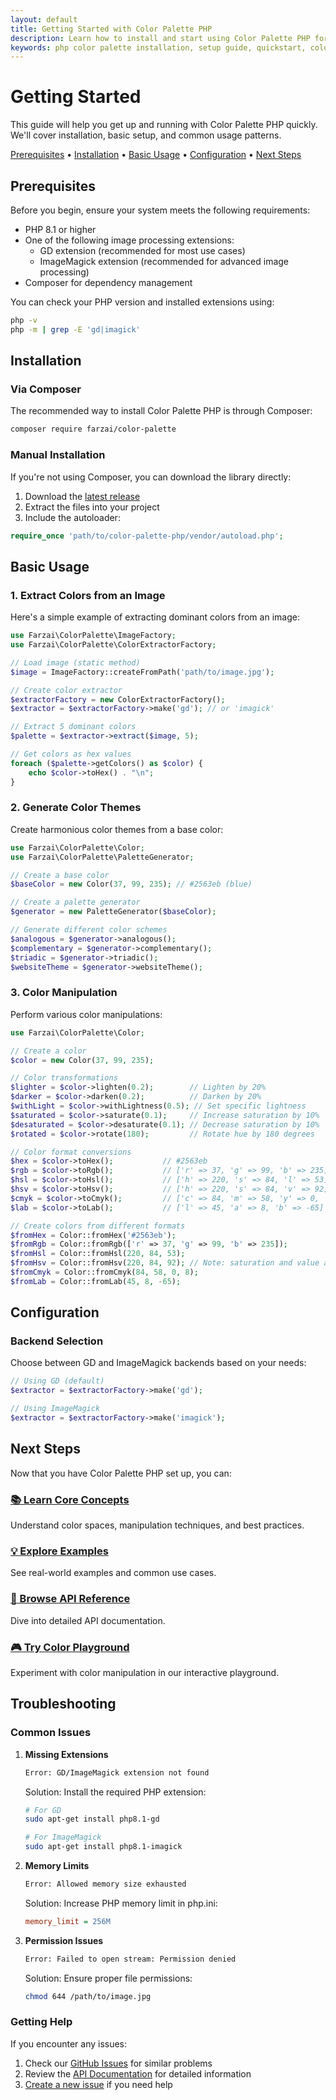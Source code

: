 ```yaml
---
layout: default
title: Getting Started with Color Palette PHP
description: Learn how to install and start using Color Palette PHP for image color extraction and manipulation
keywords: php color palette installation, setup guide, quickstart, color extraction tutorial
---
```


# Getting Started

This guide will help you get up and running with Color Palette PHP quickly. We'll cover installation, basic setup, and common usage patterns.

<div class="quick-links">
  <a href="#prerequisites">Prerequisites</a> •
  <a href="#installation">Installation</a> •
  <a href="#basic-usage">Basic Usage</a> •
  <a href="#configuration">Configuration</a> •
  <a href="#next-steps">Next Steps</a>
</div>

## Prerequisites

Before you begin, ensure your system meets the following requirements:

- PHP 8.1 or higher
- One of the following image processing extensions:
  - GD extension (recommended for most use cases)
  - ImageMagick extension (recommended for advanced image processing)
- Composer for dependency management

You can check your PHP version and installed extensions using:

```bash
php -v
php -m | grep -E 'gd|imagick'
```

## Installation

### Via Composer

The recommended way to install Color Palette PHP is through Composer:

```bash
composer require farzai/color-palette
```

### Manual Installation

If you're not using Composer, you can download the library directly:

1. Download the [latest release](https://github.com/parsilver/color-palette-php/releases)
2. Extract the files into your project
3. Include the autoloader:

```php
require_once 'path/to/color-palette-php/vendor/autoload.php';
```

## Basic Usage

### 1. Extract Colors from an Image

Here's a simple example of extracting dominant colors from an image:

```php
use Farzai\ColorPalette\ImageFactory;
use Farzai\ColorPalette\ColorExtractorFactory;

// Load image (static method)
$image = ImageFactory::createFromPath('path/to/image.jpg');

// Create color extractor
$extractorFactory = new ColorExtractorFactory();
$extractor = $extractorFactory->make('gd'); // or 'imagick'

// Extract 5 dominant colors
$palette = $extractor->extract($image, 5);

// Get colors as hex values
foreach ($palette->getColors() as $color) {
    echo $color->toHex() . "\n";
}
```

### 2. Generate Color Themes

Create harmonious color themes from a base color:

```php
use Farzai\ColorPalette\Color;
use Farzai\ColorPalette\PaletteGenerator;

// Create a base color
$baseColor = new Color(37, 99, 235); // #2563eb (blue)

// Create a palette generator
$generator = new PaletteGenerator($baseColor);

// Generate different color schemes
$analogous = $generator->analogous();
$complementary = $generator->complementary();
$triadic = $generator->triadic();
$websiteTheme = $generator->websiteTheme();
```

### 3. Color Manipulation

Perform various color manipulations:

```php
use Farzai\ColorPalette\Color;

// Create a color
$color = new Color(37, 99, 235);

// Color transformations
$lighter = $color->lighten(0.2);        // Lighten by 20%
$darker = $color->darken(0.2);          // Darken by 20%
$withLight = $color->withLightness(0.5); // Set specific lightness
$saturated = $color->saturate(0.1);     // Increase saturation by 10%
$desaturated = $color->desaturate(0.1); // Decrease saturation by 10%
$rotated = $color->rotate(180);         // Rotate hue by 180 degrees

// Color format conversions
$hex = $color->toHex();           // #2563eb
$rgb = $color->toRgb();           // ['r' => 37, 'g' => 99, 'b' => 235]
$hsl = $color->toHsl();           // ['h' => 220, 's' => 84, 'l' => 53]
$hsv = $color->toHsv();           // ['h' => 220, 's' => 84, 'v' => 92]
$cmyk = $color->toCmyk();         // ['c' => 84, 'm' => 58, 'y' => 0, 'k' => 8]
$lab = $color->toLab();           // ['l' => 45, 'a' => 8, 'b' => -65]

// Create colors from different formats
$fromHex = Color::fromHex('#2563eb');
$fromRgb = Color::fromRgb(['r' => 37, 'g' => 99, 'b' => 235]);
$fromHsl = Color::fromHsl(220, 84, 53);
$fromHsv = Color::fromHsv(220, 84, 92); // Note: saturation and value are 0-100
$fromCmyk = Color::fromCmyk(84, 58, 0, 8);
$fromLab = Color::fromLab(45, 8, -65);
```

## Configuration

### Backend Selection

Choose between GD and ImageMagick backends based on your needs:

```php
// Using GD (default)
$extractor = $extractorFactory->make('gd');

// Using ImageMagick
$extractor = $extractorFactory->make('imagick');
```

## Next Steps

Now that you have Color Palette PHP set up, you can:

<div class="next-steps">
  <div class="next-step">
    <h3><a href="core-concepts">📚 Learn Core Concepts</a></h3>
    <p>Understand color spaces, manipulation techniques, and best practices.</p>
  </div>
  
  <div class="next-step">
    <h3><a href="examples/">💡 Explore Examples</a></h3>
    <p>See real-world examples and common use cases.</p>
  </div>
  
  <div class="next-step">
    <h3><a href="api/">📖 Browse API Reference</a></h3>
    <p>Dive into detailed API documentation.</p>
  </div>
  
  <div class="next-step">
    <h3><a href="playground">🎮 Try Color Playground</a></h3>
    <p>Experiment with color manipulation in our interactive playground.</p>
  </div>
</div>

## Troubleshooting

### Common Issues

1. **Missing Extensions**
   ```bash
   Error: GD/ImageMagick extension not found
   ```
   Solution: Install the required PHP extension:
   ```bash
   # For GD
   sudo apt-get install php8.1-gd
   
   # For ImageMagick
   sudo apt-get install php8.1-imagick
   ```

2. **Memory Limits**
   ```bash
   Error: Allowed memory size exhausted
   ```
   Solution: Increase PHP memory limit in php.ini:
   ```ini
   memory_limit = 256M
   ```

3. **Permission Issues**
   ```bash
   Error: Failed to open stream: Permission denied
   ```
   Solution: Ensure proper file permissions:
   ```bash
   chmod 644 /path/to/image.jpg
   ```

### Getting Help

If you encounter any issues:

1. Check our [GitHub Issues](https://github.com/parsilver/color-palette-php/issues) for similar problems
2. Review the [API Documentation](api/) for detailed information
3. [Create a new issue](https://github.com/parsilver/color-palette-php/issues/new) if you need help 